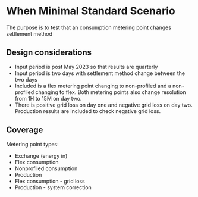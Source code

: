 # When Minimal Standard Scenario

The purpose is to test that an consumption metering point changes settlement method

## Design considerations

- Input period is post May 2023 so that results are quarterly
- Input period is two days with settlement method change between the two days
- Included is a flex metering point changing to non-profiled and a non-profiled changing to flex. Both metering points also change resolution from 1H to 15M on day two.
- There is positive grid loss on day one and negative grid loss on day two. Production results are included to check negative grid loss.

## Coverage

Metering point types:

- Exchange (energy in)
- Flex consumption
- Nonprofiled consumption
- Production
- Flex consumption - grid loss
- Production - system correction
